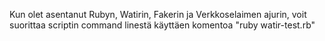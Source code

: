 Kun olet asentanut Rubyn, Watirin, Fakerin ja Verkkoselaimen ajurin, voit suorittaa scriptin command linestä käyttäen komentoa "ruby watir-test.rb"
